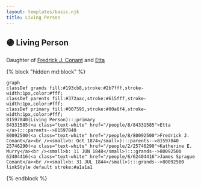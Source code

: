 ```yaml
---
layout: templates/basic.njk
title: Living Person
---
```

## 🟣 Living Person

Daughter of [Fredrick J. Conant](/people/8/80092500) and [Etta ](/people/8/84331585)

{% block "hidden md:block" %}
```mermaid
graph
classDef grands fill:#193cb8,stroke:#2b7fff,stroke-width:1px,color:#fff;
classDef parents fill:#372aac,stroke:#615fff,stroke-width:1px,color:#fff;
classDef primary fill:#007595,stroke:#00a6f4,stroke-width:1px,color:#fff;
81597840(Living Person):::primary
84331585(<a class="text-white" href="/people/8/84331585">Etta </a>):::parents-->81597840
80092500(<a class="text-white" href="/people/8/80092500">Fredrick J. Conant</a><br /><small>b: Oct 1874</small>):::parents-->81597840
25746290(<a class="text-white" href="/people/2/25746290">Katherine E. Murry</a><br /><small>b: 11 JUN 1848</small>):::grands-->80092500
62404416(<a class="text-white" href="/people/6/62404416">James Sprague Conant</a><br /><small>b: 31 JUL 1844</small>):::grands-->80092500
linkStyle default stroke:#a1a1a1
```
{% endblock %}
